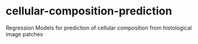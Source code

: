 # cellular-composition-prediction
Regression Models for prediction of cellular composition from histological image patches
